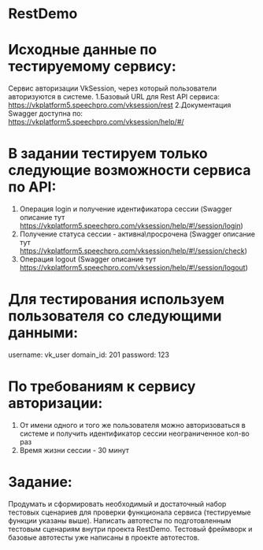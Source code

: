 # RestDemo
# Исходные данные по тестируемому сервису:
Сервис авторизации VkSession, через который пользователи авторизуются в системе.
1.Базовый URL для Rest API сервиса: https://vkplatform5.speechpro.com/vksession/rest
2.Документация Swagger доступна по: https://vkplatform5.speechpro.com/vksession/help/#/

# В задании тестируем только следующие возможности сервиса по API:
1. Операция login и получение идентификатора сессии (Swagger описание тут https://vkplatform5.speechpro.com/vksession/help/#!/session/login)
2. Получение статуса сессии - активна\просрочена (Swagger описание тут https://vkplatform5.speechpro.com/vksession/help/#!/session/check)
3. Операция logout (Swagger описание тут https://vkplatform5.speechpro.com/vksession/help/#!/session/logout)

# Для тестирования используем пользователя со следующими данными:
username: vk_user
domain_id: 201
password: 123

# По требованиям к сервису авторизации:
1. От имени одного и того же пользователя можно авторизоваться в системе и получить идентификатор сессии неограниченное кол-во раз
2. Время жизни сессии - 30 минут

# Задание:
Продумать и сформировать необходимый и достаточный набор тестовых сценариев для проверки функционала сервиса (тестируемые функции указаны выше).
Написать автотесты по подготовленным тестовым сценариям внутри проекта RestDemo. Тестовый фреймворк и базовые автотесты уже написаны в проекте автотестов.
